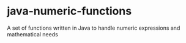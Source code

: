 # java-numeric-functions
A set of functions written in Java to handle numeric expressions and mathematical needs
